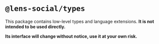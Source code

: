 # `@lens-social/types`

This package contains low-level types and language extensions. **It is not intended to be used directly.**

**Its interface will change without notice, use it at your own risk.**
